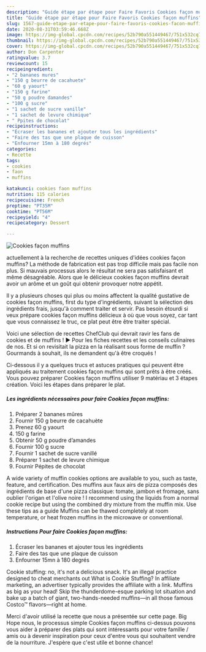 ```yaml
---
description: "Guide étape par étape pour Faire Favoris Cookies façon muffins"
title: "Guide étape par étape pour Faire Favoris Cookies façon muffins"
slug: 1567-guide-etape-par-etape-pour-faire-favoris-cookies-facon-muffins
date: 2020-08-31T03:59:46.668Z
image: https://img-global.cpcdn.com/recipes/52b790a551449467/751x532cq70/cookies-facon-muffins-photo-principale-de-la-recette.jpg
thumbnail: https://img-global.cpcdn.com/recipes/52b790a551449467/751x532cq70/cookies-facon-muffins-photo-principale-de-la-recette.jpg
cover: https://img-global.cpcdn.com/recipes/52b790a551449467/751x532cq70/cookies-facon-muffins-photo-principale-de-la-recette.jpg
author: Don Carpenter
ratingvalue: 3.7
reviewcount: 15
recipeingredient:
- "2 bananes mures"
- "150 g beurre de cacahuete"
- "60 g yaourt"
- "150 g farine"
- "50 g poudre damandes"
- "100 g sucre"
- "1 sachet de sucre vanille"
- "1 sachet de levure chimique"
- " Ppites de chocolat"
recipeinstructions:
- "Écraser les bananes et ajouter tous les ingrédients"
- "Faire des tas que une plaque de cuisson"
- "Enfourner 15mn à 180 degrés"
categories:
- Recette
tags:
- cookies
- faon
- muffins

katakunci: cookies faon muffins 
nutrition: 115 calories
recipecuisine: French
preptime: "PT35M"
cooktime: "PT56M"
recipeyield: "4"
recipecategory: Dessert

---
```



![Cookies façon muffins](https://img-global.cpcdn.com/recipes/52b790a551449467/751x532cq70/cookies-facon-muffins-photo-principale-de-la-recette.jpg)

actuellement à la recherche de recettes uniques d'idées cookies façon muffins? La méthode de fabrication est pas trop difficile mais pas facile non plus. Si mauvais processus alors le résultat ne sera pas satisfaisant et même désagréable. Alors que le délicieux cookies façon muffins devrait avoir un arôme et un goût qui obtenir provoquer notre appétit.

Il y a plusieurs choses qui plus ou moins affectent la qualité gustative de cookies façon muffins, first du type d'ingrédients, suivant la sélection des ingrédients frais, jusqu'à comment traiter et servir. Pas besoin étourdi si veux prépare cookies façon muffins délicieux à où que vous soyez, car tant que vous connaissez le truc, ce plat peut être être traiter spécial.

Voici une sélection de recettes ChefClub qui devrait ravir les fans de cookies et de muffins ! ► Pour les fiches recettes et les conseils culinaires de nos. Et si on revisitait la pizza en la réalisant sous forme de muffin ? Gourmands à souhait, ils ne demandent qu&#39;à être croqués !


Ci-dessous il y a quelques trucs et astuces pratiques qui peuvent être appliqués au traitement cookies façon muffins qui sont prêts à être créés. Vous pouvez préparer Cookies façon muffins utiliser 9 matériau et 3 étapes création. Voici les étapes dans préparer le plat.

<!--inarticleads1-->

##### Les ingrédients nécessaires pour faire Cookies façon muffins:

1. Préparer 2 bananes mûres
1. Fournir 150 g beurre de cacahuète
1. Prenez 60 g yaourt
1.  150 g farine
1. Obtenir 50 g poudre d’amandes
1. Fournir 100 g sucre
1. Fournir 1 sachet de sucre vanillé
1. Préparer 1 sachet de levure chimique
1. Fournir  Pépites de chocolat


A wide variety of muffin cookies options are available to you, such as taste, feature, and certification. Des muffins aux faux airs de pizza composés des ingrédients de base d&#39;une pizza classique: tomate, jambon et fromage, sans oublier l&#39;origan et l&#39;olive noire ! I recommend using the liquids from a normal cookie recipe but using the combined dry mixture from the muffin mix. Use these tips as a guide Muffins can be thawed completely at room temperature, or heat frozen muffins in the microwave or conventional. 

<!--inarticleads2-->

##### Instructions Pour faire Cookies façon muffins:

1. Écraser les bananes et ajouter tous les ingrédients
1. Faire des tas que une plaque de cuisson
1. Enfourner 15mn à 180 degrés


Cookie stuffing: no, it&#39;s not a delicious snack. It&#39;s an illegal practice designed to cheat merchants out What is Cookie Stuffing? In affiliate marketing, an advertiser typically provides the affiliate with a link. Muffins as big as your head! Skip the thunderdome-esque parking lot situation and bake up a batch of giant, two-hands-needed muffins—in all those famous Costco™ flavors—right at home. 


Merci d'avoir utilisé la recette que nous a présentée sur cette page. Big Hope nous, le processus simple Cookies façon muffins ci-dessus pouvons vous aider à préparer des plats qui sont intéressants pour votre famille / amis ou à devenir inspiration pour ceux d'entre vous qui souhaitent vendre de la nourriture. J'espère que c'est utile et bonne chance!
